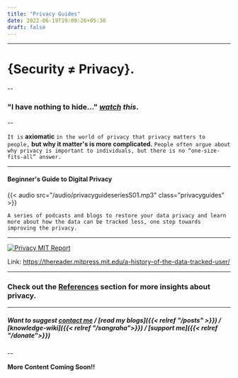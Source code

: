 ```yaml
---
title: "Privacy Guides"
date: 2022-06-19T19:09:26+05:30
draft: false
---
```


---
# {Security ≠ Privacy}.

--

### "I have nothing to hide..." *[watch](https://www.ted.com/talks/glenn_greenwald_why_privacy_matters) this*.

--

`It is` **axiomatic** `in the world of privacy that privacy matters to people,` **but why it matter's is more complicated.** `People often argue about why privacy is important to individuals, but there is no “one-size-fits-all” answer.`


---

#### Beginner's Guide to Digital Privacy

{{< audio src="/audio/privacyguideseriesS01.mp3" class="privacyguides" >}}



`A series of podcasts and blogs to restore your data privacy and learn more about how the data can be tracked less, one step towards improving the privacy.`

---


[![Privacy MIT Report](/images/privacyguides/startingsession01/mitreport.png)](https://thereader.mitpress.mit.edu/a-history-of-the-data-tracked-user/ "MIT REPORT")



Link: https://thereader.mitpress.mit.edu/a-history-of-the-data-tracked-user/



---

### Check out the [References](https://sidmulajkar.com/references) section for more insights about privacy.

---

##### *Want to suggest [contact me](mailto:hi@sidmulajkar.com)* /  *[read my blogs]({{< relref "/posts" >}})* / *[knowledge-wiki]({{< relref "/sangraha">}})* / *[support me]({{< relref "/donate">}})*

--


**More Content Coming Soon!!**